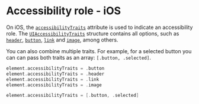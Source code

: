 # Accessibility role - iOS

On iOS, the [`accessibilityTraits`](https://developer.apple.com/documentation/objectivec/nsobject/1615202-accessibilitytraits) attribute is used to indicate an accessibility role. The [`UIAccessibilityTraits`](https://developer.apple.com/documentation/uikit/uiaccessibility/uiaccessibilitytraits) structure contains all options, such as [`header`](https://developer.apple.com/documentation/uikit/uiaccessibilitytraits/1620170-header), [`button`](https://developer.apple.com/documentation/uikit/uiaccessibility/uiaccessibilitytraits/1620194-button), [`link`](https://developer.apple.com/documentation/uikit/uiaccessibility/uiaccessibilitytraits/1620178-link) and [`image`](https://developer.apple.com/documentation/uikit/uiaccessibilitytraits/1620174-image), among others.

You can also combine multiple traits. For example, for a selected button you can can pass both traits as an array: `[.button, .selected]`.

```swift
element.accessibilityTraits = .button
element.accessibilityTraits = .header
element.accessibilityTraits = .link
element.accessibilityTraits = .image

element.accessibilityTraits = [.button, .selected]
```
